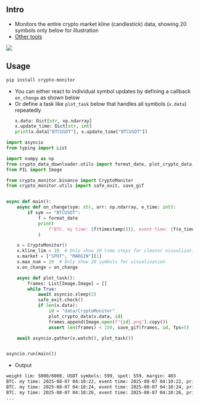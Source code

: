 
## Intro

- Monitors the entire crypto market kline (candlestick) data, showing 20 symbols only below for illustration
- [Other tools](https://github.com/orgs/SerenaTradingResearch/repositories)

![](https://raw.githubusercontent.com/SerenaTradingResearch/crypto-monitor/main/test/data/CryptoMonitor.gif)

## Usage

```bash
pip install crypto-monitor
```

- You can either react to individual symbol updates by defining a callback `on_change` as shown below
- Or define a task like `plot_task` below that handles all symbols (`x.data`) repeatedly
    ```py
    x.data: Dict[str, np.ndarray]
    x.update_time: Dict[str, int]
    print(x.data["BTCUSDT"], x.update_time["BTCUSDT"])
    ```

```py
import asyncio
from typing import List

import numpy as np
from crypto_data_downloader.utils import format_date, plot_crypto_data, timestamp
from PIL import Image

from crypto_monitor.binance import CryptoMonitor
from crypto_monitor.utils import safe_exit, save_gif


async def main():
    async def on_change(sym: str, arr: np.ndarray, e_time: int):
        if sym == "BTCUSDT":
            f = format_date
            print(
                f"BTC. my time: {f(timestamp())}, event time: {f(e_time)}, price: {arr[-1, 1]}"
            )

    x = CryptoMonitor()
    x.kline_lim = 10  # Only show 10 time steps for clearer visualization
    x.market = ["SPOT", "MARGIN"][1]
    x.max_num = 20  # Only show 20 symbols for visualization
    x.on_change = on_change

    async def plot_task():
        frames: List[Image.Image] = []
        while True:
            await asyncio.sleep(2)
            safe_exit.check()
            if len(x.data):
                id = "data/CryptoMonitor"
                plot_crypto_data(x.data, id)
                frames.append(Image.open(f"{id}.png").copy())
                assert len(frames) < 150, save_gif(frames, id, fps=5)

    await asyncio.gather(x.watch(), plot_task())


asyncio.run(main())

```

- Output

```bash
weight lim: 5000/6000, USDT symbols: 599, spot: 559, margin: 403
BTC. my time: 2025-08-07 04:10:22, event time: 2025-08-07 04:10:22, price: 114639.92
BTC. my time: 2025-08-07 04:10:24, event time: 2025-08-07 04:10:24, price: 114639.91
BTC. my time: 2025-08-07 04:10:26, event time: 2025-08-07 04:10:26, price: 114639.92
...
```
